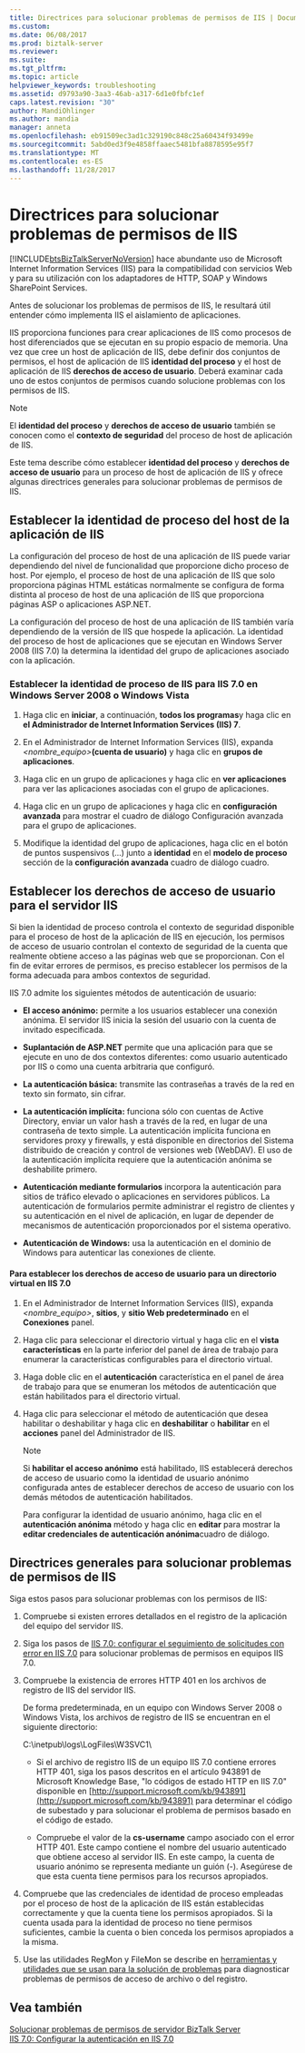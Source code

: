 ```yaml
---
title: Directrices para solucionar problemas de permisos de IIS | Documentos de Microsoft
ms.custom: 
ms.date: 06/08/2017
ms.prod: biztalk-server
ms.reviewer: 
ms.suite: 
ms.tgt_pltfrm: 
ms.topic: article
helpviewer_keywords: troubleshooting
ms.assetid: d9793a90-3aa3-46ab-a317-6d1e0fbfc1ef
caps.latest.revision: "30"
author: MandiOhlinger
ms.author: mandia
manager: anneta
ms.openlocfilehash: eb91509ec3ad1c329190c848c25a60434f93499e
ms.sourcegitcommit: 5abd0ed3f9e4858ffaaec5481bfa8878595e95f7
ms.translationtype: MT
ms.contentlocale: es-ES
ms.lasthandoff: 11/28/2017
---
```

# <a name="guidelines-for-resolving-iis-permissions-problems"></a>Directrices para solucionar problemas de permisos de IIS
[!INCLUDE[btsBizTalkServerNoVersion](../includes/btsbiztalkservernoversion-md.md)] hace abundante uso de Microsoft Internet Information Services (IIS) para la compatibilidad con servicios Web y para su utilización con los adaptadores de HTTP, SOAP y Windows SharePoint Services.  
  
 Antes de solucionar los problemas de permisos de IIS, le resultará útil entender cómo implementa IIS el aislamiento de aplicaciones.  
  
 IIS proporciona funciones para crear aplicaciones de IIS como procesos de host diferenciados que se ejecutan en su propio espacio de memoria. Una vez que cree un host de aplicación de IIS, debe definir dos conjuntos de permisos, el host de aplicación de IIS **identidad del proceso** y el host de aplicación de IIS **derechos de acceso de usuario**. Deberá examinar cada uno de estos conjuntos de permisos cuando solucione problemas con los permisos de IIS.  
  
> [!NOTE]
>  El **identidad del proceso** y **derechos de acceso de usuario** también se conocen como el **contexto de seguridad** del proceso de host de aplicación de IIS.  
  
 Este tema describe cómo establecer **identidad del proceso** y **derechos de acceso de usuario** para un proceso de host de aplicación de IIS y ofrece algunas directrices generales para solucionar problemas de permisos de IIS.  
  
## <a name="setting-iis-application-host-process-identity"></a>Establecer la identidad de proceso del host de la aplicación de IIS  
 La configuración del proceso de host de una aplicación de IIS puede variar dependiendo del nivel de funcionalidad que proporcione dicho proceso de host. Por ejemplo, el proceso de host de una aplicación de IIS que solo proporciona páginas HTML estáticas normalmente se configura de forma distinta al proceso de host de una aplicación de IIS que proporciona páginas ASP o aplicaciones ASP.NET.  
  
 La configuración del proceso de host de una aplicación de IIS también varía dependiendo de la versión de IIS que hospede la aplicación. La identidad del proceso de host de aplicaciones que se ejecutan en Windows Server 2008 (IIS 7.0) la determina la identidad del grupo de aplicaciones asociado con la aplicación.  
  
### <a name="setting-iis-process-identity-for-iis-70-on-windows-server-2008-or-windows-vista"></a>Establecer la identidad de proceso de IIS para IIS 7.0 en Windows Server 2008 o Windows Vista  
  
1.  Haga clic en **iniciar**, a continuación, **todos los programas**y haga clic en **el Administrador de Internet Information Services (IIS) 7**.  
  
2.  En el Administrador de Internet Information Services (IIS), expanda  *\<nombre_equipo\>***(cuenta de usuario)** y haga clic en **grupos de aplicaciones**.  
  
3.  Haga clic en un grupo de aplicaciones y haga clic en **ver aplicaciones** para ver las aplicaciones asociadas con el grupo de aplicaciones.  
  
4.  Haga clic en un grupo de aplicaciones y haga clic en **configuración avanzada** para mostrar el cuadro de diálogo Configuración avanzada para el grupo de aplicaciones.  
  
5.  Modifique la identidad del grupo de aplicaciones, haga clic en el botón de puntos suspensivos (...) junto a **identidad** en el **modelo de proceso** sección de la **configuración avanzada** cuadro de diálogo cuadro.  
  
## <a name="setting-user-access-rights-for-the-iis-server"></a>Establecer los derechos de acceso de usuario para el servidor IIS  
 Si bien la identidad de proceso controla el contexto de seguridad disponible para el proceso de host de la aplicación de IIS en ejecución, los permisos de acceso de usuario controlan el contexto de seguridad de la cuenta que realmente obtiene acceso a las páginas web que se proporcionan. Con el fin de evitar errores de permisos, es preciso establecer los permisos de la forma adecuada para ambos contextos de seguridad.  
  
 IIS 7.0 admite los siguientes métodos de autenticación de usuario:  
  
-   **El acceso anónimo:** permite a los usuarios establecer una conexión anónima. El servidor IIS inicia la sesión del usuario con la cuenta de invitado especificada.  
  
-   **Suplantación de ASP.NET** permite que una aplicación para que se ejecute en uno de dos contextos diferentes: como usuario autenticado por IIS o como una cuenta arbitraria que configuró.  
  
-   **La autenticación básica:** transmite las contraseñas a través de la red en texto sin formato, sin cifrar.  
  
-   **La autenticación implícita:** funciona sólo con cuentas de Active Directory, enviar un valor hash a través de la red, en lugar de una contraseña de texto simple. La autenticación implícita funciona en servidores proxy y firewalls, y está disponible en directorios del Sistema distribuido de creación y control de versiones web (WebDAV). El uso de la autenticación implícita requiere que la autenticación anónima se deshabilite primero.  
  
-   **Autenticación mediante formularios** incorpora la autenticación para sitios de tráfico elevado o aplicaciones en servidores públicos. La autenticación de formularios permite administrar el registro de clientes y su autenticación en el nivel de aplicación, en lugar de depender de mecanismos de autenticación proporcionados por el sistema operativo.  
  
-   **Autenticación de Windows:** usa la autenticación en el dominio de Windows para autenticar las conexiones de cliente.  
  
#### <a name="to-set-user-access-rights-for-a-virtual-directory-in-iis-70"></a>Para establecer los derechos de acceso de usuario para un directorio virtual en IIS 7.0  
  
1.  En el Administrador de Internet Information Services (IIS), expanda  *\<nombre_equipo\>*, **sitios**, y **sitio Web predeterminado** en el **Conexiones** panel.  
  
2.  Haga clic para seleccionar el directorio virtual y haga clic en el **vista características** en la parte inferior del panel de área de trabajo para enumerar la características configurables para el directorio virtual.  
  
3.  Haga doble clic en el **autenticación** característica en el panel de área de trabajo para que se enumeran los métodos de autenticación que están habilitados para el directorio virtual.  
  
4.  Haga clic para seleccionar el método de autenticación que desea habilitar o deshabilitar y haga clic en **deshabilitar** o **habilitar** en el **acciones** panel del Administrador de IIS.  
  
    > [!NOTE]
    >  Si **habilitar el acceso anónimo** está habilitado, IIS establecerá derechos de acceso de usuario como la identidad de usuario anónimo configurada antes de establecer derechos de acceso de usuario con los demás métodos de autenticación habilitados.  
    >   
    >  Para configurar la identidad de usuario anónimo, haga clic en el **autenticación anónima** método y haga clic en **editar** para mostrar la **editar credenciales de autenticación anónima**cuadro de diálogo.  
  
## <a name="general-guidelines-for-resolving-iis-permissions-problems"></a>Directrices generales para solucionar problemas de permisos de IIS  
 Siga estos pasos para solucionar problemas con los permisos de IIS:  
  
1.  Compruebe si existen errores detallados en el registro de la aplicación del equipo del servidor IIS.  
  
2.  Siga los pasos de [IIS 7.0: configurar el seguimiento de solicitudes con error en IIS 7.0](http://go.microsoft.com/fwlink/?LinkId=130600) para solucionar problemas de permisos en equipos IIS 7.0.  
  
3.  Compruebe la existencia de errores HTTP 401 en los archivos de registro de IIS del servidor IIS.  
  
     De forma predeterminada, en un equipo con Windows Server 2008 o Windows Vista, los archivos de registro de IIS se encuentran en el siguiente directorio:  
  
     C:\inetpub\logs\LogFiles\W3SVC1\  
  
    -   Si el archivo de registro IIS de un equipo IIS 7.0 contiene errores HTTP 401, siga los pasos descritos en el artículo 943891 de Microsoft Knowledge Base, "lo códigos de estado HTTP en IIS 7.0" disponible en [http://support.microsoft.com/kb/943891](http://support.microsoft.com/kb/943891) para determinar el código de subestado y para solucionar el problema de permisos basado en el código de estado.  
  
    -   Compruebe el valor de la **cs-username** campo asociado con el error HTTP 401. Este campo contiene el nombre del usuario autenticado que obtiene acceso al servidor IIS. En este campo, la cuenta de usuario anónimo se representa mediante un guión (-). Asegúrese de que esta cuenta tiene permisos para los recursos apropiados.  
  
4.  Compruebe que las credenciales de identidad de proceso empleadas por el proceso de host de la aplicación de IIS están establecidas correctamente y que la cuenta tiene los permisos apropiados. Si la cuenta usada para la identidad de proceso no tiene permisos suficientes, cambie la cuenta o bien conceda los permisos apropiados a la misma.  
  
5.  Use las utilidades RegMon y FileMon se describe en [herramientas y utilidades que se usan para la solución de problemas](../core/tools-and-utilities-to-use-for-troubleshooting.md) para diagnosticar problemas de permisos de acceso de archivo o del registro.  
  
## <a name="see-also"></a>Vea también  
 [Solucionar problemas de permisos de servidor BizTalk Server](../core/troubleshooting-biztalk-server-permissions.md)   
 [IIS 7.0: Configurar la autenticación en IIS 7.0](http://go.microsoft.com/fwlink/?LinkId=129909)